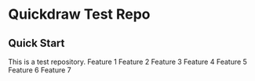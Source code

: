 # Quickdraw Test Repo

## Quick Start

This is a test repository.
Feature 1
Feature 2
Feature 3
Feature 4
Feature 5
Feature 6
Feature 7
